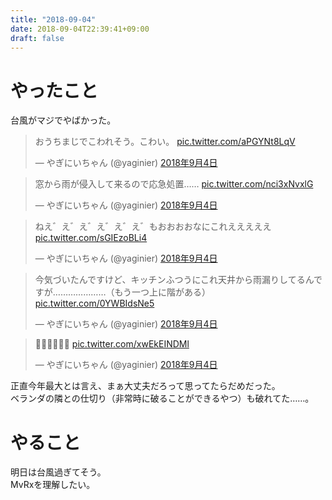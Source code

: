 ```yaml
---
title: "2018-09-04"
date: 2018-09-04T22:39:41+09:00
draft: false
---
```


# やったこと  
台風がマジでやばかった。  
<blockquote class="twitter-tweet" data-lang="ja"><p lang="ja" dir="ltr">おうちまじでこわれそう。こわい。 <a href="https://t.co/aPGYNt8LqV">pic.twitter.com/aPGYNt8LqV</a></p>&mdash; やぎにいちゃん (@yaginier) <a href="https://twitter.com/yaginier/status/1036848278212464640?ref_src=twsrc%5Etfw">2018年9月4日</a></blockquote>
<script async src="https://platform.twitter.com/widgets.js" charset="utf-8"></script>  
  
<blockquote class="twitter-tweet" data-lang="ja"><p lang="ja" dir="ltr">窓から雨が侵入して来るので応急処置…… <a href="https://t.co/nci3xNvxlG">pic.twitter.com/nci3xNvxlG</a></p>&mdash; やぎにいちゃん (@yaginier) <a href="https://twitter.com/yaginier/status/1036849150183100416?ref_src=twsrc%5Etfw">2018年9月4日</a></blockquote>
<script async src="https://platform.twitter.com/widgets.js" charset="utf-8"></script>  
  
<blockquote class="twitter-tweet" data-lang="ja"><p lang="ja" dir="ltr">ねえ゛え゛え゛え゛え゛え゛もおおおおなにこれえええええ <a href="https://t.co/sGIEzoBLi4">pic.twitter.com/sGIEzoBLi4</a></p>&mdash; やぎにいちゃん (@yaginier) <a href="https://twitter.com/yaginier/status/1036849514827546624?ref_src=twsrc%5Etfw">2018年9月4日</a></blockquote>
<script async src="https://platform.twitter.com/widgets.js" charset="utf-8"></script>  
  
<blockquote class="twitter-tweet" data-lang="ja"><p lang="ja" dir="ltr">今気づいたんですけど、キッチンふつうにこれ天井から雨漏りしてるんですが…………………（もう一つ上に階がある） <a href="https://t.co/0YWBIdsNe5">pic.twitter.com/0YWBIdsNe5</a></p>&mdash; やぎにいちゃん (@yaginier) <a href="https://twitter.com/yaginier/status/1036918241644302338?ref_src=twsrc%5Etfw">2018年9月4日</a></blockquote>
<script async src="https://platform.twitter.com/widgets.js" charset="utf-8"></script>  
  
<blockquote class="twitter-tweet" data-lang="ja"><p lang="und" dir="ltr">💢💢💢💢💢💢 <a href="https://t.co/xwEkEINDMl">pic.twitter.com/xwEkEINDMl</a></p>&mdash; やぎにいちゃん (@yaginier) <a href="https://twitter.com/yaginier/status/1036921796426006528?ref_src=twsrc%5Etfw">2018年9月4日</a></blockquote>
<script async src="https://platform.twitter.com/widgets.js" charset="utf-8"></script>  
  
正直今年最大とは言え、まぁ大丈夫だろって思ってたらだめだった。  
ベランダの隣との仕切り（非常時に破ることができるやつ）も破れてた……。  
  
# やること  
明日は台風過ぎてそう。  
MvRxを理解したい。  
